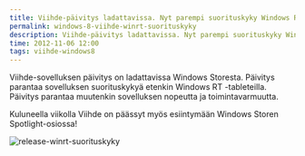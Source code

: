 ```yaml
---
title: Viihde-päivitys ladattavissa. Nyt parempi suorituskyky Windows RT-tableteilla
permalink: windows-8-viihde-winrt-suorituskyky
description: Viihde-päivitys ladattavissa. Nyt parempi suorituskyky Windows RT-tableteilla. Viihde on epävirallinen Windows 8 Elisa Viihde app.
time: 2012-11-06 12:00
tags: viihde-windows8
---
```

Viihde-sovelluksen päivitys on ladattavissa Windows Storesta. Päivitys parantaa sovelluksen suorituskykyä etenkin Windows RT -tableteilla. Päivitys parantaa muutenkin sovelluksen nopeutta ja toimintavarmuutta.

Kuluneella viikolla Viihde on päässyt myös esiintymään Windows Storen Spotlight-osiossa!

![release-winrt-suorituskyky](/viihde-windows8/news/content/release-winrt-suorituskyky.png)
